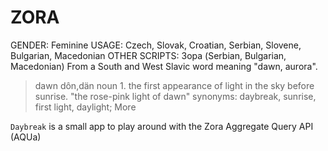 # ZORA
GENDER: Feminine
USAGE: Czech, Slovak, Croatian, Serbian, Slovene, Bulgarian, Macedonian
OTHER SCRIPTS: Зора (Serbian, Bulgarian, Macedonian)
From a South and West Slavic word meaning "dawn, aurora".

> dawn
> dôn,dän
> noun
> 1.
> the first appearance of light in the sky before sunrise.
> "the rose-pink light of dawn"
> synonyms:	daybreak, sunrise, first light, daylight; More

```Daybreak``` is a small app to play around with the Zora Aggregate Query API (AQUa)
